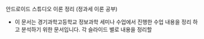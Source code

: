 안드로이드 스튜디오 이론 정리 (정과세 이론 공부)
- 이 문서는 경기과학고등학교 정보과학 세미나 수업에서 진행한 수업 내용을 정리 하고 분석하기 위한 문서입니다. 각 슬라이드 별로 내용을 정리할